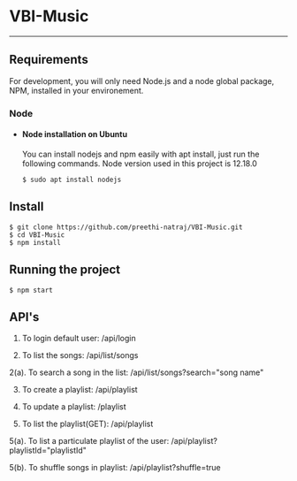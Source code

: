 # VBI-Music

---
## Requirements

For development, you will only need Node.js and a node global package, NPM, installed in your environement.

### Node
- #### Node installation on Ubuntu

  You can install nodejs and npm easily with apt install, just run the following commands. Node version used in this project is 12.18.0

      $ sudo apt install nodejs

## Install

    $ git clone https://github.com/preethi-natraj/VBI-Music.git
    $ cd VBI-Music
    $ npm install

## Running the project

    $ npm start


## API's 

1. To login default user: /api/login

2. To list the songs: /api/list/songs

2(a). To search a song in the list: /api/list/songs?search="song name"  

3. To create a playlist: /api/playlist

4. To update a playlist: /playlist

5. To list the playlist(GET): /api/playlist

5(a). To list a particulate playlist of the user: /api/playlist?playlistId="playlistId"

5(b). To shuffle songs in playlist: /api/playlist?shuffle=true